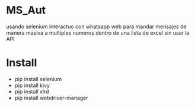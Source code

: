 # MS_Aut
usando selenium interactuo con whatsapp web para mandar mensajes de manera masiva a multiples numeros dentro de una lista de excel
sin usar la API


# Install
- pip install selenium
- pip install kivy
- pip install xlrd
- pip install webdriver-manager
